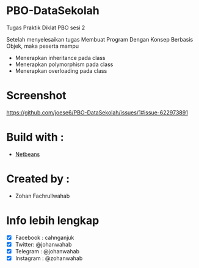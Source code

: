 # PBO-DataSekolah
Tugas Praktik Diklat PBO sesi 2

Setelah menyelesaikan tugas Membuat Program Dengan Konsep Berbasis Objek, maka peserta mampu
  - Menerapkan inheritance pada class
  - Menerapkan polymorphism pada class
  - Menerapkan overloading pada class

# Screenshot
https://github.com/joese6/PBO-DataSekolah/issues/1#issue-622973891

# Build with :
- [Netbeans](https://netbeans.org/)

# Created by :
- Zohan Fachrullwahab

# Info lebih lengkap
- [x] Facebook : cahnganjuk
- [x] Twitter: @johanwahab
- [x] Telegram : @johanwahab
- [x] Instagram : @zohanwahab
